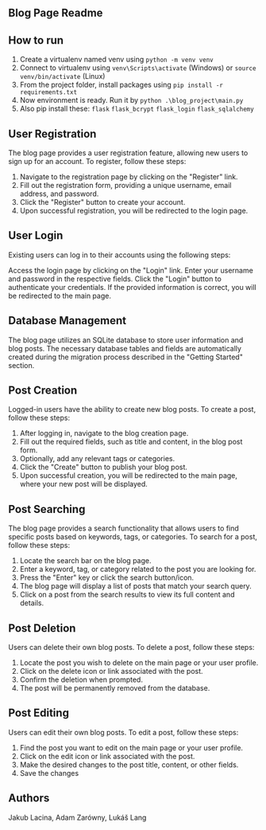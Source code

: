 ## Blog Page Readme

## How to run
1. Create a virtualenv named venv using `python -m venv venv`
2. Connect to virtualenv using `venv\Scripts\activate` (Windows) or `source venv/bin/activate` (Linux)
3. From the project folder, install packages using `pip install -r requirements.txt`
4. Now environment is ready. Run it by `python .\blog_project\main.py`
5. Also pip install these: `flask` `flask_bcrypt` `flask_login` `flask_sqlalchemy`


## User Registration
The blog page provides a user registration feature, allowing new users to sign up for an account. To register, follow these steps:

1. Navigate to the registration page by clicking on the "Register" link.
2. Fill out the registration form, providing a unique username, email address, and password.
3. Click the "Register" button to create your account.
4. Upon successful registration, you will be redirected to the login page.


## User Login
Existing users can log in to their accounts using the following steps:

Access the login page by clicking on the "Login" link.
Enter your username and password in the respective fields.
Click the "Login" button to authenticate your credentials.
If the provided information is correct, you will be redirected to the main page.


## Database Management
The blog page utilizes an SQLite database to store user information and blog posts. The necessary database tables and fields are automatically created during the migration process described in the "Getting Started" section.


## Post Creation
Logged-in users have the ability to create new blog posts. To create a post, follow these steps:

1. After logging in, navigate to the blog creation page.
2. Fill out the required fields, such as title and content, in the blog post form.
3. Optionally, add any relevant tags or categories.
4. Click the "Create" button to publish your blog post.
5. Upon successful creation, you will be redirected to the main page, where your new post will be displayed.


## Post Searching
The blog page provides a search functionality that allows users to find specific posts based on keywords, tags, or categories. To search for a post, follow these steps:

1. Locate the search bar on the blog page.
2. Enter a keyword, tag, or category related to the post you are looking for.
3. Press the "Enter" key or click the search button/icon.
4. The blog page will display a list of posts that match your search query.
5. Click on a post from the search results to view its full content and details.


## Post Deletion
Users can delete their own blog posts. To delete a post, follow these steps:

1. Locate the post you wish to delete on the main page or your user profile.
2. Click on the delete icon or link associated with the post.
3. Confirm the deletion when prompted.
4. The post will be permanently removed from the database.


## Post Editing
Users can edit their own blog posts. To edit a post, follow these steps:

1. Find the post you want to edit on the main page or your user profile.
2. Click on the edit icon or link associated with the post.
3. Make the desired changes to the post title, content, or other fields.
4. Save the changes



## Authors
Jakub Lacina, Adam Zarówny, Lukáš Lang
